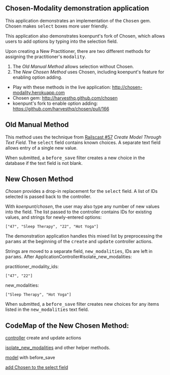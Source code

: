 ## Chosen-Modality demonstration application

This application demonstrates an implementation of the <tt>Chosen</tt> gem. Chosen makes <tt>select</tt> boxes more user friendly.

This application also demonstrates koenpunt's fork of Chosen, which allows users to add options by typing into the selection field.

Upon creating a New Practitioner, there are two different methods for assigning the practitioner's <tt>modality</tt>.

1. The *Old Manual Method* allows selection without Chosen.
2. The *New Chosen Method* uses Chosen, including koenpunt's feature for enabling option adding.

* Play with these methods in the live application: http://chosen-modality.herokuapp.com
* Chosen gem: http://harvesthq.github.com/chosen
* koenpunt's fork to enable option adding: https://github.com/harvesthq/chosen/pull/166

## Old Manual Method

This method uses the technique from <a href="http://railscasts.com/episodes/57-create-model-through-text-field">Railscast #57</a> *Create Model Through Text Field*. The <tt>select</tt> field contains known choices. A separate text field allows entry of a single new value.

When submitted, a <tt>before\_save</tt> filter creates a new choice in the database if the text field is not blank.

## New Chosen Method

*Chosen* provides a drop-in replacement for the <tt>select</tt> field. A list of IDs selected is passed back to the controller.

With *koenpunt/chosen*, the user may also type any number of new values into the field. The list passed to the controller contains IDs for existing values, and strings for newly-entered options:

    ["47", "Sleep Therapy", "22", "Hot Yoga"]

The demonstration application handles this mixed list by preprocessing the <tt>params</tt> at the beginning of the <tt>create</tt> and <tt>update</tt> controller actions.

Strings are moved to a separate field, <tt>new\_modalities</tt>, IDs are left in <tt>params</tt>. After ApplicationController#isolate\_new\_modalities:

practitioner\_modality\_ids:

    ["47", "22"]
  
new\_modalities:

    ["Sleep Therapy", "Hot Yoga"]

When submitted, a <tt>before\_save</tt> filter creates new choices for any items listed in the <tt>new_modalities</tt> text field.

## CodeMap of the New Chosen Method:

<a href="https://github.com/slothbear/chosen-modality/blob/master/app/controllers/practitioners_controller.rb#L42">controller</a> create and update actions

<a href="https://github.com/slothbear/chosen-modality/blob/master/app/controllers/application_controller.rb">isolate\_new\_modalities</a> and other helper methods.

<a href="chosen-modality/blob/master/app/models/practitioner.rb#L50">model</a>
with before_save

<a href="https://github.com/slothbear/chosen-modality/blob/master/app/assets/javascripts/practitioners.js.coffee">add Chosen to the select field</a>

